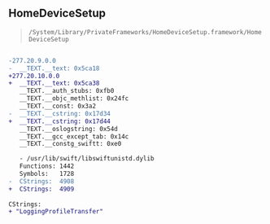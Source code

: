 ## HomeDeviceSetup

> `/System/Library/PrivateFrameworks/HomeDeviceSetup.framework/HomeDeviceSetup`

```diff

-277.20.9.0.0
-  __TEXT.__text: 0x5ca18
+277.20.10.0.0
+  __TEXT.__text: 0x5ca38
   __TEXT.__auth_stubs: 0xfb0
   __TEXT.__objc_methlist: 0x24fc
   __TEXT.__const: 0x3a2
-  __TEXT.__cstring: 0x17d34
+  __TEXT.__cstring: 0x17d44
   __TEXT.__oslogstring: 0x54d
   __TEXT.__gcc_except_tab: 0x14c
   __TEXT.__constg_swiftt: 0xe0

   - /usr/lib/swift/libswiftunistd.dylib
   Functions: 1442
   Symbols:   1728
-  CStrings:  4908
+  CStrings:  4909
 
CStrings:
+ "LoggingProfileTransfer"

```
